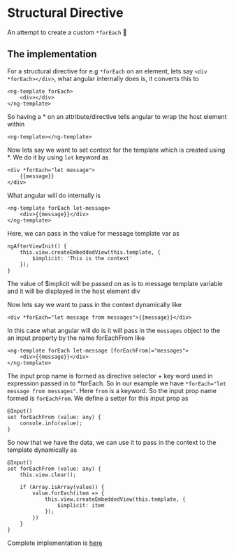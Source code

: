 # Structural Directive

An attempt to create a custom `*forEach` 🚀


## The implementation

For a structural directive for e.g `*forEach` on an element, lets say `<div *forEach></div>`, what angular internally does is, it converts this to

```
<ng-template forEach>
    <div></div>
</ng-template>
```
 
So having a * on an attribute/directive tells angular to wrap the host element within
```
<ng-template></ng-template>
```
  
 Now lets say we want to set context for the template which is created using *. We do it by using `let` keyword as
```
<div *forEach="let message">
    {{message}}
</div>
```
  
What angular will do internally is
```
<ng-template forEach let-message>
    <div>{{message}}</div>
</ng-template>
```
  
Here, we can pass in the value for message template var as
 
```
ngAfterViewInit() {
    this.view.createEmbeddedView(this.template, {
        $implicit: 'This is the context'
    });
}
```

The value of $implicit will be passed on as is to message template variable and it will be displayed in the host element div

Now lets say we want to pass in the context dynamically like 
```
<div *forEach="let message from messages">{{message}}</div>
```
In this case what angular will do is it will pass in the `messages` object to the an input property by the name forEachFrom like

```
<ng-template forEach let-message [forEachFrom]="messages">
    <div>{{message}}</div>
</ng-template>
```

The input prop name is formed as directive selector + key word used in expression passed in to *forEach.
So in our example we have `*forEach="let message from messages"`. Here `from` is a keyword.
So the input prop name formed is `forEachFrom`. We define a setter for this input prop as

``` 
@Input()
set forEachFrom (value: any) {
    console.info(value);
}
```

So now that we have the data, we can use it to pass in the context to the template dynamically as

``` 
@Input()
set forEachFrom (value: any) {
    this.view.clear();

    if (Array.isArray(value)) {
        value.forEach(item => {
            this.view.createEmbeddedView(this.template, {
                $implicit: item
            });
        })
    }
}
```
Complete implementation is [here](src/app/directive/for-each.directive.ts)
